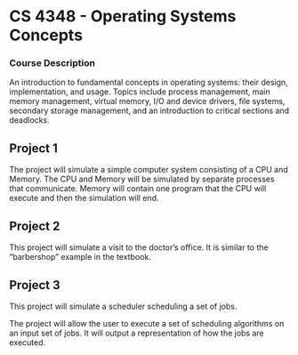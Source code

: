 # CS 4348 - Operating Systems Concepts

### Course Description  
An introduction to fundamental concepts in operating systems: their design, implementation, and usage. Topics include process management, main memory management, virtual memory, I/O and device drivers, file systems, secondary storage management, and an introduction to critical sections and deadlocks.

## Project 1
The project will simulate a simple computer system consisting of a CPU and Memory. The CPU and Memory will be simulated by separate processes that communicate. Memory will contain one program that the CPU will execute and then the simulation will end.

## Project 2
This project will simulate a visit to the doctor’s office.  It is similar to the “barbershop” example in the textbook. 

## Project 3 
<p>This project will simulate a scheduler scheduling a set of jobs.</p>
<p>The project will allow the user to execute a set of scheduling algorithms on an input set of jobs.  It will output a representation of how the jobs are executed. </p>
